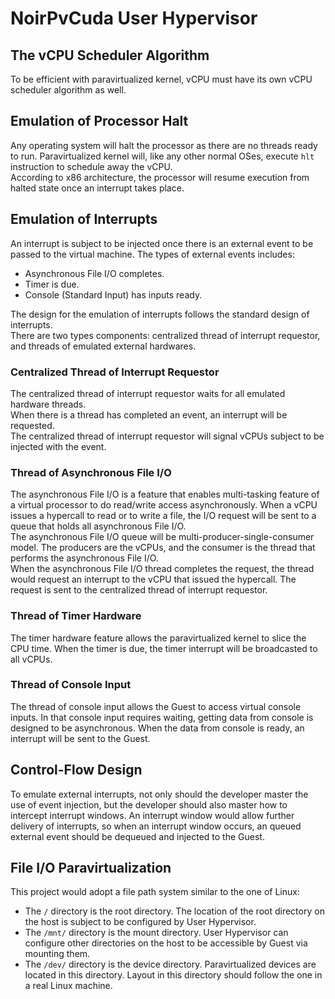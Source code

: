 # NoirPvCuda User Hypervisor

## The vCPU Scheduler Algorithm
To be efficient with paravirtualized kernel, vCPU must have its own vCPU scheduler algorithm as well.

## Emulation of Processor Halt
Any operating system will halt the processor as there are no threads ready to run. Paravirtualized kernel will, like any other normal OSes, execute `hlt` instruction to schedule away the vCPU. \
According to x86 architecture, the processor will resume execution from halted state once an interrupt takes place.

## Emulation of Interrupts
An interrupt is subject to be injected once there is an external event to be passed to the virtual machine. The types of external events includes:

- Asynchronous File I/O completes.
- Timer is due.
- Console (Standard Input) has inputs ready.

The design for the emulation of interrupts follows the standard design of interrupts. \
There are two types components: centralized thread of interrupt requestor, and threads of emulated external hardwares.

### Centralized Thread of Interrupt Requestor
The centralized thread of interrupt requestor waits for all emulated hardware threads. \
When there is a thread has completed an event, an interrupt will be requested. \
The centralized thread of interrupt requestor will signal vCPUs subject to be injected with the event.

### Thread of Asynchronous File I/O
The asynchronous File I/O is a feature that enables multi-tasking feature of a virtual processor to do read/write access asynchronously. When a vCPU issues a hypercall to read or to write a file, the I/O request will be sent to a queue that holds all asynchronous File I/O. \
The asynchronous File I/O queue will be multi-producer-single-consumer model. The producers are the vCPUs, and the consumer is the thread that performs the asynchronous File I/O. \
When the asynchronous File I/O thread completes the request, the thread would request an interrupt to the vCPU that issued the hypercall. The request is sent to the centralized thread of interrupt requestor.

### Thread of Timer Hardware
The timer hardware feature allows the paravirtualized kernel to slice the CPU time. When the timer is due, the timer interrupt will be broadcasted to all vCPUs.

### Thread of Console Input
The thread of console input allows the Guest to access virtual console inputs. In that console input requires waiting, getting data from console is designed to be asynchronous. When the data from console is ready, an interrupt will be sent to the Guest.

## Control-Flow Design
To emulate external interrupts, not only should the developer master the use of event injection, but the developer should also master how to intercept interrupt windows. An interrupt window would allow further delivery of interrupts, so when an interrupt window occurs, an queued external event should be dequeued and injected to the Guest.

## File I/O Paravirtualization
This project would adopt a file path system similar to the one of Linux:

- The `/` directory is the root directory. The location of the root directory on the host is subject to be configured by User Hypervisor.
- The `/mnt/` directory is the mount directory. User Hypervisor can configure other directories on the host to be accessible by Guest via mounting them.
- The `/dev/` directory is the device directory. Paravirtualized devices are located in this directory. Layout in this directory should follow the one in a real Linux machine.